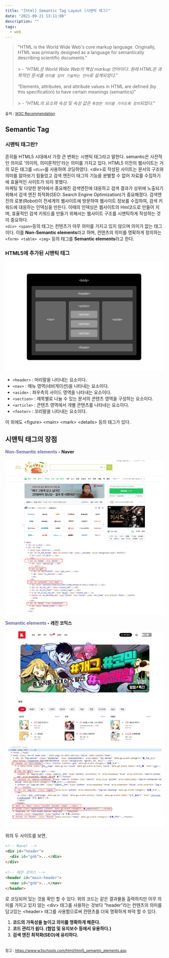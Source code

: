 ```yaml
---
title: "[html] Semantic Tag Layout (시맨틱 태그)"
date: "2021-09-21 13:11:00"
description: ""
tags:
  - web
---
```


> "HTML is the World Wide Web's core markup language. Originally, HTML was primarily designed as a language for semantically describing scientific documents." <br><br> > <i>- "HTML은 World Wide Web의 핵심 markup 언어이다. 원래 HTML은 과학적인 문서를 `의미를 담아 기술하는 언어`로 설계되었다."</i> <br><br>
> "Elements, attributes, and attribute values in HTML are defined (by this specification) to have certain meanings (semantics)"<br><br> > <i>- "HTML의 요소와 속성 및 속성 값은 `특정한 의미를 가지도록 정의`되었다."</i>

<small class="from">출처 : <a href="https://www.w3.org/TR/2016/REC-html51-20161101/introduction.html" target="_blank">W3C Recommendation</a></small>

## Semantic Tag

### 시맨틱 태그란?

흔히들 HTML5 시대에서 가장 큰 변화는 시맨틱 태그라고 말한다. semantic은 사전적인 의미로 '의미의, 의미론적인'라는 의미를 가지고 있다.
HTML5 이전의 웹사이트는 거의 모든 태그를 `<div>`를 사용하여 코딩하였다. &#60;div&#62;로 작성된 사이트는 문서의 구조와 의미를 알아보기 힘들었고 검색 엔진이 태그의 기능을 분별할 수 없어 자료를 수집하기에 효율적인 사이트가 되지 못했다.<br>
마케팅 및 다양한 분야에서 중요해진 검색엔진에 대응하고 검색 결과가 상위에 노출되기 위해서 검색 엔진 최적화(SEO: Search Engine Optimization)가 중요해졌다. 검색엔진의 로봇(Robot)이 전세계의 웹사이트에 방문하여 웹사이트 정보를 수집하여, 검색 키워드에 대응하는 인덱싱을 만든다. 이때의 인덱싱은 웹사이트의 Hml코드로 만들어 지며, 효율적인 검색 키워드를 만들기 위해서는 웹사이트 구조를 시맨틱하게 작성하는 것이 중요하다.
<br>
`<div> <span>`등의 태그는 컨텐츠가 아무 의미를 가지고 있지 않으며 의미가 없는 태그이다. 이를 **Non-Semantic elements**라고 하며, 컨텐츠의 의미를 명확하게 정의하는 `<form> <table> <img>` 등의 태그를 **Semantic elements**라고 한다.

### HTML5에 추가된 시맨틱 태그

![](img/semantic-tag.jpg)

- `<header>` : 머리말을 나타내는 요소이다.
- `<nav>` : 메뉴 영역(네비게이션)을 나타내는 요소이다.
- `<aside>` : 좌우측의 사이드 영역을 나타내는 요소이다.
- `<section>` : 제목별로 나눌 수 있는 문서의 콘텐츠 영역을 구성하는 요소이다.
- `<article>` : 콘텐츠 영역에서 개별 콘텐츠를 나타내는 요소이다.
- `<footer>` : 꼬리말을 나타내는 요소이다.

이 외에도 &#60;figure&#62; &#60;main&#62; &#60;mark&#62; &#60;details&#62; 등의 태그가 있다.

## 시맨틱 태그의 장점

**<span style="color:#6868ac">Non-Semantic elements</span> - Naver**<br><br>
![](img/naver-markup.jpg)

**<span style="color:#6868ac">Semantic elements</span> - 레진 코믹스**<br><br>
![](img/lezhin-markup.jpg)

위의 두 사이트를 보면,

```html
<!-- Naver -->
<div id="header">
  <div id="gnb">...</div>
</div>

<!-- 레진 코믹스 -->
<header id="main-header">
  <nav id="gnb">...</nav>
</header>
```

로 코딩되어 있는 것을 확인 할 수 있다. 위의 코드는 같은 결과물을 출력하지만 아무 의미를 가지고 있지 않는 &#60;div&#62; 태그를 사용하는 것보다 "header"라는 컨텐츠의 의미를 담고있는 &#60;header&#62; 태그를 사용함으로써 컨텐츠를 더욱 명확하게 파악 할 수 있다.

1. **코드의 가독성을 높이고 의미를 명확하게 해준다.**
2. **코드 관리가 쉽다. (협업 및 유지보수 등에서 유용하다.)**
3. **검색 엔진 최적화(SEO)에 유리하다.**

<br>
<small class="from add">참고 : <a href="https://www.w3schools.com/html/html5_semantic_elements.asp" target="_blank">https://www.w3schools.com/html/html5_semantic_elements.asp</a>
</div>
